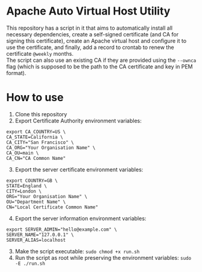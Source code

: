 # Apache Auto Virtual Host Utility
This repository has a script in it that aims to automatically install all necessary dependencies, create a self-signed certificate (and CA for signing this certificate), create an Apache virtual host and configure it to use the certificate, and finally, add a record to crontab to renew the certificate `@weekly` months.  
The script can also use an existing CA if they are provided using the `--ownca` flag (which is supposed to be the path to the CA certificate and key in PEM format).
# How to use
1. Clone this repository
2. Export Certificate Authority environment variables:  
```
export CA_COUNTRY=US \
CA_STATE=California \
CA_CITY="San Francisco" \
CA_ORG="Your Organisation Name" \
CA_OU=main \
CA_CN="CA Common Name"
```
3. Export the server certificate environment variables:
```
export COUNTRY=GB \
STATE=England \
CITY=London \
ORG="Your Organisation Name" \
OU="Department Name" \
CN="Local Certificate Common Name"
```
4. Export the server information environment variables:
```
export SERVER_ADMIN="hello@example.com" \
SERVER_NAME="127.0.0.1" \
SERVER_ALIAS=localhost
```
3. Make the script executable:
`sudo chmod +x run.sh`
4. Run the script as root while preserving the environment variables:
`sudo -E ./run.sh`